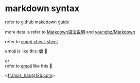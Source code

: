 # markdown syntax


refer to [github makedown guide](https://guides.github.com/features/mastering-markdown/)

more details refer to [Markdown语法说明](http://www.appinn.com/markdown/) and [younghz/Markdown](https://github.com/younghz/Markdown)

refer to [emoji-cheat-sheet](https://www.webpagefx.com/tools/emoji-cheat-sheet/)

emoji is like this: :ab: :bug:

or  
refer to [emoji](https://emojiterra.com/categories/) like this 🔨


\<francis_hao@126.com>
